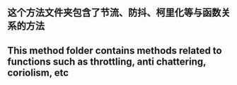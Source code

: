 ## 这个方法文件夹包含了节流、防抖、柯里化等与函数关系的方法

## This method folder contains methods related to functions such as throttling, anti chattering, coriolism, etc